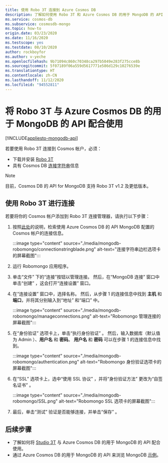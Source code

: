 ```yaml
---
title: 使用 Robo 3T 连接到 Azure Cosmos DB
description: 了解如何使用 Robo 3T 和 Azure Cosmos DB 的用于 MongoDB 的 API 连接到 Azure Cosmos DB
ms.service: cosmos-db
ms.subservice: cosmosdb-mongo
ms.topic: how-to
origin.date: 03/23/2020
ms.date: 11/16/2020
ms.testscope: yes
ms.testdate: 08/10/2020
author: rockboyfor
ms.author: v-yeche
ms.openlocfilehash: 9b71094c860c70348ca297b5049e283f275cce8b
ms.sourcegitcommit: 5f07189f06a559d5617771e586d129c10276539e
ms.translationtype: HT
ms.contentlocale: zh-CN
ms.lasthandoff: 11/12/2020
ms.locfileid: "94552811"
---
```

# <a name="use-robo-3t-with-azure-cosmos-dbs-api-for-mongodb"></a>将 Robo 3T 与 Azure Cosmos DB 的用于 MongoDB 的 API 配合使用
[!INCLUDE[appliesto-mongodb-api](includes/appliesto-mongodb-api.md)]

若要使用 Robo 3T 连接到 Cosmos 帐户，必须：

* 下载并安装 [Robo 3T](https://robomongo.org/)
* 具有 Cosmos DB [连接字符串](connect-mongodb-account.md)信息

> [!NOTE]
> 目前，Cosmos DB 的 API for MongoDB 支持 Robo 3T v1.2 及更低版本。

## <a name="connect-using-robo-3t"></a>使用 Robo 3T 进行连接

若要将你的 Cosmos 帐户添加到 Robo 3T 连接管理器，请执行以下步骤：

1. 按照[此处](connect-mongodb-account.md)的说明，检索使用 Azure Cosmos DB 的 API MongoDB 配置的 Cosmos 帐户的连接信息。

    :::image type="content" source="./media/mongodb-robomongo/connectionstringblade.png" alt-text="连接字符串边栏选项卡的屏幕截图":::
2. 运行 Robomongo  应用程序。

3. 单击“文件”  下的“连接”按钮以管理连接。 然后，在“MongoDB 连接”  窗口中单击“创建”  ，这会打开“连接设置”  窗口。

4. 在“连接设置”  窗口中，选择名称。 然后，从步骤 1 的连接信息中找到 **主机** 和 **端口**，并将其分别输入到“地址”  和“端口”  中。

    :::image type="content" source="./media/mongodb-robomongo/manageconnections.png" alt-text="Robomongo 管理连接的屏幕截图":::
5. 在“身份验证”  选项卡上，单击“执行身份验证”  。 然后，输入数据库（默认值为 Admin  ）、**用户名** 和 **密码**。
**用户名** 和 **密码** 可以在步骤 1 的连接信息中找到。

    :::image type="content" source="./media/mongodb-robomongo/authentication.png" alt-text="Robomongo 身份验证选项卡的屏幕截图":::
6. 在“SSL”  选项卡上，选中“使用 SSL 协议”  ，并将“身份验证方法”  更改为“自签名证书”  。

    :::image type="content" source="./media/mongodb-robomongo/SSL.png" alt-text="Robomongo SSL 选项卡的屏幕截图":::
7. 最后，单击“测试”  验证是否能够连接，并单击“保存”  。

## <a name="next-steps"></a>后续步骤

- 了解如何将 [Studio 3T](mongodb-mongochef.md) 与 Azure Cosmos DB 的用于 MongoDB 的 API 配合使用。
- 通过 Azure Cosmos DB 的用于 MongoDB 的 API 来浏览 MongoDB [示例](mongodb-samples.md)。

<!-- Update_Description: update meta properties, wording update, update link -->